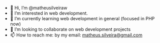 - 👋 Hi, I’m @matheusilveiraw
- 👀 I’m interested in web development. 
- 🌱 I’m currently learning web development in general (focused in PHP now)
- 💞️ I’m looking to collaborate on web development projects
- 📫 How to reach me: by my email: matheus.silveira@gmail.com

<!---
matheusilveiraw/matheusilveiraw is a ✨ special ✨ repository because its `README.md` (this file) appears on your GitHub profile.
You can click the Preview link to take a look at your changes.
--->
